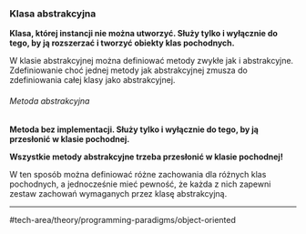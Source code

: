 ### Klasa abstrakcyjna
**Klasa, której instancji nie można utworzyć. Służy tylko i wyłącznie do tego, by ją rozszerzać i tworzyć obiekty klas pochodnych.**

W klasie abstrakcyjnej można definiować metody zwykłe jak i abstrakcyjne.
Zdefiniowanie choć jednej metody jak abstrakcyjnej zmusza do zdefiniowania całej klasy jako abstrakcyjnej.

###### Metoda abstrakcyjna
**Metoda bez implementacji. Służy tylko i wyłącznie do tego, by ją przesłonić w klasie pochodnej.**

**Wszystkie metody abstrakcyjne trzeba przesłonić w klasie pochodnej!**

W ten sposób można definiować różne zachowania dla różnych klas pochodnych, a jednocześnie mieć pewność, że każda z nich zapewni zestaw zachowań wymaganych przez klasę abstrakcyjną.

---
#tech-area/theory/programming-paradigms/object-oriented 
